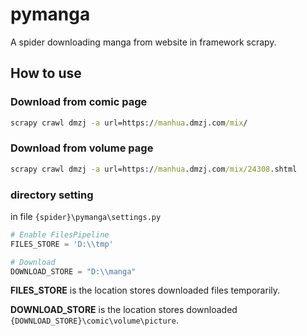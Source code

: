 # pymanga

A spider downloading manga from website in framework scrapy.

## How to use

### Download from comic page
```bat
scrapy crawl dmzj -a url=https://manhua.dmzj.com/mix/
```

### Download from volume page
```bat
scrapy crawl dmzj -a url=https://manhua.dmzj.com/mix/24308.shtml
```

### directory setting

in file `{spider}\pymanga\settings.py`

```python
# Enable FilesPipeline
FILES_STORE = 'D:\\tmp'

# Download
DOWNLOAD_STORE = "D:\\manga"
```

**FILES_STORE** is the location stores downloaded files temporarily.

**DOWNLOAD_STORE** is the location stores downloaded `{DOWNLOAD_STORE}\comic\volume\picture`.
